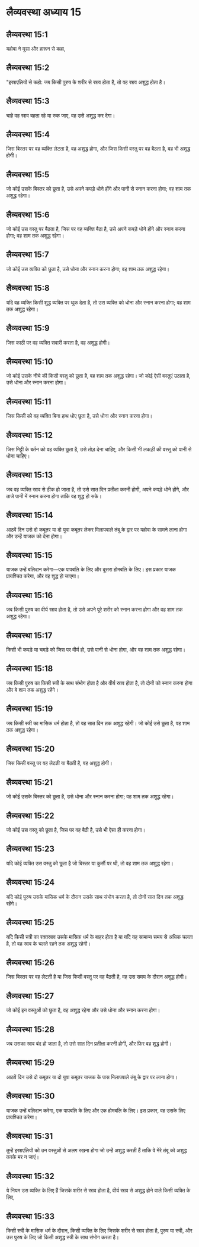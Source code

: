 # लैव्यवस्था अध्याय 15

## लैव्यवस्था 15:1
यहोवा ने मूसा और हारून से कहा,

## लैव्यवस्था 15:2
"इस्राएलियों से कहो: जब किसी पुरुष के शरीर से स्राव होता है, तो वह स्राव अशुद्ध होता है।

## लैव्यवस्था 15:3
चाहे वह स्राव बहता रहे या रुक जाए, वह उसे अशुद्ध कर देगा।

## लैव्यवस्था 15:4
जिस बिस्तर पर वह व्यक्ति लेटता है, वह अशुद्ध होगा, और जिस किसी वस्तु पर वह बैठता है, वह भी अशुद्ध होगी।

## लैव्यवस्था 15:5
जो कोई उसके बिस्तर को छूता है, उसे अपने कपड़े धोने होंगे और पानी से स्नान करना होगा; वह शाम तक अशुद्ध रहेगा।

## लैव्यवस्था 15:6
जो कोई उस वस्तु पर बैठता है, जिस पर वह व्यक्ति बैठा है, उसे अपने कपड़े धोने होंगे और स्नान करना होगा; वह शाम तक अशुद्ध रहेगा।

## लैव्यवस्था 15:7
जो कोई उस व्यक्ति को छूता है, उसे धोना और स्नान करना होगा; वह शाम तक अशुद्ध रहेगा।

## लैव्यवस्था 15:8
यदि वह व्यक्ति किसी शुद्ध व्यक्ति पर थूक देता है, तो उस व्यक्ति को धोना और स्नान करना होगा; वह शाम तक अशुद्ध रहेगा।

## लैव्यवस्था 15:9
जिस काठी पर वह व्यक्ति सवारी करता है, वह अशुद्ध होगी।

## लैव्यवस्था 15:10
जो कोई उसके नीचे की किसी वस्तु को छूता है, वह शाम तक अशुद्ध रहेगा। जो कोई ऐसी वस्तुएं उठाता है, उसे धोना और स्नान करना होगा।

## लैव्यवस्था 15:11
जिस किसी को वह व्यक्ति बिना हाथ धोए छूता है, उसे धोना और स्नान करना होगा।

## लैव्यवस्था 15:12
जिस मिट्टी के बर्तन को वह व्यक्ति छूता है, उसे तोड़ देना चाहिए, और किसी भी लकड़ी की वस्तु को पानी से धोना चाहिए।

## लैव्यवस्था 15:13
जब वह व्यक्ति स्राव से ठीक हो जाता है, तो उसे सात दिन प्रतीक्षा करनी होगी, अपने कपड़े धोने होंगे, और ताजे पानी में स्नान करना होगा ताकि वह शुद्ध हो सके।

## लैव्यवस्था 15:14
आठवें दिन उसे दो कबूतर या दो युवा कबूतर लेकर मिलापवाले तंबू के द्वार पर यहोवा के सामने लाना होगा और उन्हें याजक को देना होगा।

## लैव्यवस्था 15:15
याजक उन्हें बलिदान करेगा—एक पापबलि के लिए और दूसरा होमबलि के लिए। इस प्रकार याजक प्रायश्चित करेगा, और वह शुद्ध हो जाएगा।

## लैव्यवस्था 15:16
जब किसी पुरुष का वीर्य स्राव होता है, तो उसे अपने पूरे शरीर को स्नान करना होगा और वह शाम तक अशुद्ध रहेगा।

## लैव्यवस्था 15:17
किसी भी कपड़े या चमड़े को जिस पर वीर्य हो, उसे पानी से धोना होगा, और वह शाम तक अशुद्ध रहेगा।

## लैव्यवस्था 15:18
जब किसी पुरुष का किसी स्त्री के साथ संभोग होता है और वीर्य स्राव होता है, तो दोनों को स्नान करना होगा और वे शाम तक अशुद्ध रहेंगे।

## लैव्यवस्था 15:19
जब किसी स्त्री का मासिक धर्म होता है, तो वह सात दिन तक अशुद्ध रहेगी। जो कोई उसे छूता है, वह शाम तक अशुद्ध रहेगा।

## लैव्यवस्था 15:20
जिस किसी वस्तु पर वह लेटती या बैठती है, वह अशुद्ध होगी।

## लैव्यवस्था 15:21
जो कोई उसके बिस्तर को छूता है, उसे धोना और स्नान करना होगा; वह शाम तक अशुद्ध रहेगा।

## लैव्यवस्था 15:22
जो कोई उस वस्तु को छूता है, जिस पर वह बैठी है, उसे भी ऐसा ही करना होगा।

## लैव्यवस्था 15:23
यदि कोई व्यक्ति उस वस्तु को छूता है जो बिस्तर या कुर्सी पर थी, तो वह शाम तक अशुद्ध रहेगा।

## लैव्यवस्था 15:24
यदि कोई पुरुष उसके मासिक धर्म के दौरान उसके साथ संभोग करता है, तो दोनों सात दिन तक अशुद्ध रहेंगे।

## लैव्यवस्था 15:25
यदि किसी स्त्री का रक्तस्राव उसके मासिक धर्म के बाहर होता है या यदि यह सामान्य समय से अधिक चलता है, तो वह स्राव के चलते रहने तक अशुद्ध रहेगी।

## लैव्यवस्था 15:26
जिस बिस्तर पर वह लेटती है या जिस किसी वस्तु पर वह बैठती है, वह उस समय के दौरान अशुद्ध होगी।

## लैव्यवस्था 15:27
जो कोई इन वस्तुओं को छूता है, वह अशुद्ध रहेगा और उसे धोना और स्नान करना होगा।

## लैव्यवस्था 15:28
जब उसका स्राव बंद हो जाता है, तो उसे सात दिन प्रतीक्षा करनी होगी, और फिर वह शुद्ध होगी।

## लैव्यवस्था 15:29
आठवें दिन उसे दो कबूतर या दो युवा कबूतर याजक के पास मिलापवाले तंबू के द्वार पर लाना होगा।

## लैव्यवस्था 15:30
याजक उन्हें बलिदान करेगा, एक पापबलि के लिए और एक होमबलि के लिए। इस प्रकार, वह उसके लिए प्रायश्चित करेगा।

## लैव्यवस्था 15:31
तुम्हें इस्राएलियों को उन वस्तुओं से अलग रखना होगा जो उन्हें अशुद्ध करती हैं ताकि वे मेरे तंबू को अशुद्ध करके मर न जाएं।

## लैव्यवस्था 15:32
ये नियम उस व्यक्ति के लिए हैं जिसके शरीर से स्राव होता है, वीर्य स्राव से अशुद्ध होने वाले किसी व्यक्ति के लिए,

## लैव्यवस्था 15:33
किसी स्त्री के मासिक धर्म के दौरान, किसी व्यक्ति के लिए जिसके शरीर से स्राव होता है, पुरुष या स्त्री, और उस पुरुष के लिए जो किसी अशुद्ध स्त्री के साथ संभोग करता है।
